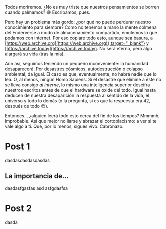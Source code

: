 Todos moriremos. ¿No es muy triste que nuestros pensamientos se borren cuando palmamos? 😅 Escribamos, pues.

Pero hay un problema más gordo: ¿por qué no puede perdurar nuestro conocimiento para siempre? Como no tenemos a mano la mente colmena del Enderverse a modo de almacenamiento compartido, emulemos lo que podamos con internet. Por eso copiaré todo esto, aunque sea basura, a [https://web.archive.org](https://web.archive.org){:target="_blank"} y [https://archive.today](https://archive.today). No será eterno, pero algo alargará su vida (tras la mía).

Aún así, seguimos teniendo un pequeño inconveniente: la humanidad desaparecerá. Por desastres cósmicos, autodestrucción o colapso ambiental; da igual. El caso es que, eventualmente, no habrá nadie que lo lea. O, al menos, ningún Homo Sapiens. Si el desastre que elimine a éste no se lleva consigo _al interné_, lo mismo una inteligencia superior descifra nuestros escritos antes de que el hardware se oxide del todo. Igual hasta deducen de nuestra desaparición la respuesta al sentido de la vida, el universo y todo lo demás (o la pregunta, si es que la respuesta era 42, después de todo 😊).

Entonces... ¿alguien leerá todo esto cerca del fin de los tiempos? Mmmmh, improbable. Así que mejor no liarse y abrazar el cortoplacismo: a ver si te vale algo a ti. Que, por lo menos, sigues vivo. Cabronazo.


# Post 1
dasdasdasdasdasdas

## La importancia de...
dasdasfgasfas
asd
asfgdasfsa

# Post 2
dasda

